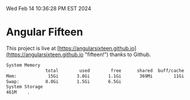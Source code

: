 Wed Feb 14 10:36:28 PM EST 2024

# Angular Fifteen


This project is live at [https://angularsixteen.github.io](https://angularsixteen.github.io "fifteen!") thanks to Github.

```bash
System Memory
               total        used        free      shared  buff/cache   available
Mem:            15Gi       3.8Gi       1.1Gi       369Mi        11Gi        11Gi
Swap:          8.0Gi       1.5Gi       6.5Gi
System Storage
461M	.
```
